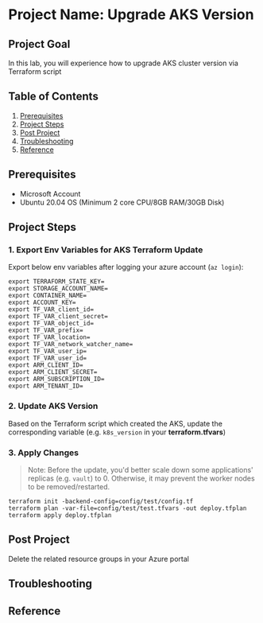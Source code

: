# Project Name: Upgrade AKS Version

## Project Goal
In this lab, you will experience how to upgrade AKS cluster version via Terraform script

## Table of Contents
1. [Prerequisites](#prerequisites)
2. [Project Steps](#project_steps)
3. [Post Project](#post_project)
4. [Troubleshooting](#troubleshooting)
5. [Reference](#reference)

## <a name="prerequisites">Prerequisites</a>
- Microsoft Account
- Ubuntu 20.04 OS (Minimum 2 core CPU/8GB RAM/30GB Disk)


## <a name="project_steps">Project Steps</a>

### 1. Export Env Variables for AKS Terraform Update
Export below env variables after logging your azure account (`az login`):
```
export TERRAFORM_STATE_KEY=
export STORAGE_ACCOUNT_NAME=
export CONTAINER_NAME=
export ACCOUNT_KEY=
export TF_VAR_client_id=
export TF_VAR_client_secret=
export TF_VAR_object_id=
export TF_VAR_prefix=
export TF_VAR_location=
export TF_VAR_network_watcher_name=
export TF_VAR_user_ip=
export TF_VAR_user_id=
export ARM_CLIENT_ID=
export ARM_CLIENT_SECRET=
export ARM_SUBSCRIPTION_ID=
export ARM_TENANT_ID=
```

### 2. Update AKS Version
Based on the Terraform script which created the AKS, update the corresponding variable (e.g. `k8s_version` in your **terraform.tfvars**)

### 3. Apply Changes
> Note: Before the update, you'd better scale down some applications' replicas (e.g. `vault`) to 0. Otherwise, it may prevent the worker nodes to be removed/restarted.
```
terraform init -backend-config=config/test/config.tf 
terraform plan -var-file=config/test/test.tfvars -out deploy.tfplan
terraform apply deploy.tfplan
```

## <a name="post_project">Post Project</a>
Delete the related resource groups in your Azure portal

## <a name="troubleshooting">Troubleshooting</a>

## <a name="reference">Reference</a>
